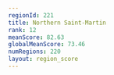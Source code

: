 ```yaml
---
regionId: 221
title: Northern Saint-Martin
rank: 12
meanScore: 82.63
globalMeanScore: 73.46
numRegions: 220
layout: region_score
---
```

